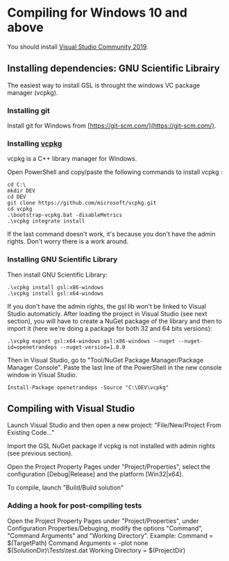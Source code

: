 # Compiling for Windows 10 and above
You should install [Visual Studio Community 2019](https://visualstudio.microsoft.com/).


## Installing dependencies: GNU Scientific Librairy
The easiest way to install GSL is throught the windows VC package manager (vcpkg).

### Installing git
Install git for Windows from [https://git-scm.com/](https://git-scm.com/).

### Installing [vcpkg](https://github.com/microsoft/vcpkg)
vcpkg is a C++ library manager for Windows.

Open PowerShell and copy/paste the following commands to install vcpkg :
```
cd C:\
mkdir DEV
cd DEV
git clone https://github.com/microsoft/vcpkg.git
cd vcpkg
.\bootstrap-vcpkg.bat -disableMetrics
.\vcpkg integrate install
```
If the last command doesn't work, it's because you don't have the admin rights. Don't worry there is a work around.

### Installing GNU Scientific Library
Then install GNU Scientific Library:
```
.\vcpkg install gsl:x86-windows
.\vcpkg install gsl:x64-windows
```

If you don't have the admin rights, the gsl lib won't be linked to Visual Studio automaticly.
After loading the project in Visual Studio (see next section), you will have to create a NuGet package of the library and then to import it (here we're doing a package for both 32 and 64 bits versions):
```
.\vcpkg export gsl:x64-windows gsl:x86-windows --nuget --nuget-id=openetrandeps --nuget-version=1.0.0
```

Then in Visual Studio, go to "Tool/NuGet Package Manager/Package Manager Console". Paste the last line of the PowerShell in the new console window in Visual Studio.
```
Install-Package openetrandeps -Source "C:\DEV\vcpkg"
```

## Compiling with Visual Studio
Launch Visual Studio and then open a new project: "File/New/Project From Existing Code..."

Import the GSL NuGet package if vcpkg is not installed with admin rights (see previous section).

Open the Project Property Pages under "Project/Properties", select the configuration [Debug|Release] and the platform [Win32|x64].

To compile, launch "Build/Build solution"

### Adding a hook for post-compiling tests
Open the Project Property Pages under "Project/Properties", under Configuration Properties/Debuging, modify the options "Command", "Command Arguments" and "Working Directory".
Example:
Command           = $(TargetPath)
Command Arguments = -plot none $(SolutionDir)\Tests\test.dat
Working Directory = $(ProjectDir)

